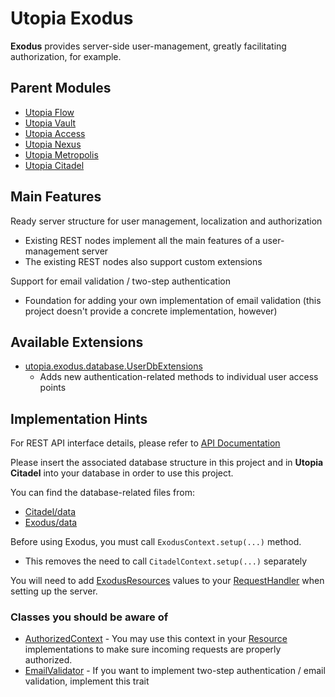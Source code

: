 # Utopia Exodus
**Exodus** provides server-side user-management, greatly facilitating authorization, for example.

## Parent Modules
- [Utopia Flow](https://github.com/Mikkomario/Utopia-Scala/tree/master/Flow)
- [Utopia Vault](https://github.com/Mikkomario/Utopia-Scala/tree/master/Vault)
- [Utopia Access](https://github.com/Mikkomario/Utopia-Scala/tree/master/Access)
- [Utopia Nexus](https://github.com/Mikkomario/Utopia-Scala/tree/master/Nexus)
- [Utopia Metropolis](https://github.com/Mikkomario/Utopia-Scala/tree/master/Metropolis)
- [Utopia Citadel](https://github.com/Mikkomario/Utopia-Scala/tree/master/Citadel)

## Main Features
Ready server structure for user management, localization and authorization
- Existing REST nodes implement all the main features of a user-management server
- The existing REST nodes also support custom extensions

Support for email validation / two-step authentication
- Foundation for adding your own implementation of email validation 
  (this project doesn't provide a concrete implementation, however)
  
## Available Extensions
- [utopia.exodus.database.UserDbExtensions](https://github.com/Mikkomario/Utopia-Scala/blob/master/Exodus/src/utopia/exodus/database/UserDbExtensions.scala)
  - Adds new authentication-related methods to individual user access points

## Implementation Hints
For REST API interface details, please refer to [API Documentation]

Please insert the associated database structure in this project and in **Utopia Citadel** 
into your database in order to use this project.

You can find the database-related files from:
- [Citadel/data](https://github.com/Mikkomario/Utopia-Scala/tree/master/Citadel/data)
- [Exodus/data](https://github.com/Mikkomario/Utopia-Scala/tree/master/Exodus/data)

Before using Exodus, you must call `ExodusContext.setup(...)` method.
- This removes the need to call `CitadelContext.setup(...)` separately

You will need to add [ExodusResources](https://github.com/Mikkomario/Utopia-Scala/blob/master/Exodus/src/utopia/exodus/rest/resource/ExodusResources.scala) 
values to your [RequestHandler](https://github.com/Mikkomario/Utopia-Scala/blob/master/Nexus/src/utopia/nexus/rest/RequestHandler.scala) 
when setting up the server.

### Classes you should be aware of
- [AuthorizedContext](https://github.com/Mikkomario/Utopia-Scala/blob/master/Exodus/src/utopia/exodus/rest/util/AuthorizedContext.scala) - 
  You may use this context in your 
  [Resource](https://github.com/Mikkomario/Utopia-Scala/blob/master/Nexus/src/utopia/nexus/rest/Resource.scala) 
  implementations to make sure incoming requests are properly authorized.
- [EmailValidator](https://github.com/Mikkomario/Utopia-Scala/blob/master/Exodus/src/utopia/exodus/util/EmailValidator.scala) - 
  If you want to implement two-step authentication / email validation, implement this trait

[API Documentation]: https://documenter.getpostman.com/view/2691494/TVmPAx1m